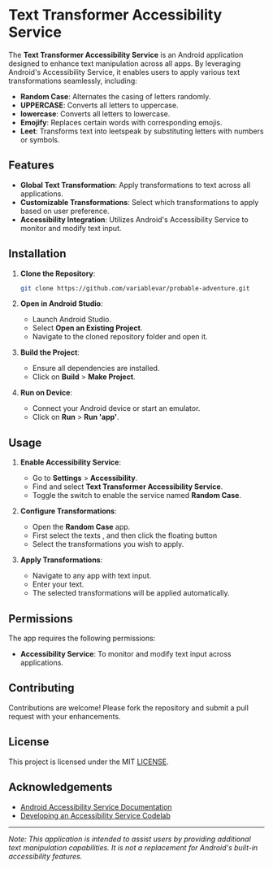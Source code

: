 # Text Transformer Accessibility Service

The **Text Transformer Accessibility Service** is an Android application designed to enhance text
manipulation across all apps. By leveraging Android's Accessibility Service, it enables users to
apply various text transformations seamlessly, including:

- **Random Case**: Alternates the casing of letters randomly.
- **UPPERCASE**: Converts all letters to uppercase.
- **lowercase**: Converts all letters to lowercase.
- **Emojify**: Replaces certain words with corresponding emojis.
- **Leet**: Transforms text into leetspeak by substituting letters with numbers or symbols.

## Features

- **Global Text Transformation**: Apply transformations to text across all applications.
- **Customizable Transformations**: Select which transformations to apply based on user preference.
- **Accessibility Integration**: Utilizes Android's Accessibility Service to monitor and modify text
  input.

## Installation

1. **Clone the Repository**:

   ```bash
   git clone https://github.com/variablevar/probable-adventure.git
   ```

2. **Open in Android Studio**:

    - Launch Android Studio.
    - Select **Open an Existing Project**.
    - Navigate to the cloned repository folder and open it.

3. **Build the Project**:

    - Ensure all dependencies are installed.
    - Click on **Build** > **Make Project**.

4. **Run on Device**:

    - Connect your Android device or start an emulator.
    - Click on **Run** > **Run 'app'**.

## Usage

1. **Enable Accessibility Service**:

    - Go to **Settings** > **Accessibility**.
    - Find and select **Text Transformer Accessibility Service**.
    - Toggle the switch to enable the service named **Random Case**.

2. **Configure Transformations**:

    - Open the **Random Case** app.
    - First select the texts , and then click the floating button
    - Select the transformations you wish to apply.

3. **Apply Transformations**:

    - Navigate to any app with text input.
    - Enter your text.
    - The selected transformations will be applied automatically.

## Permissions

The app requires the following permissions:

- **Accessibility Service**: To monitor and modify text input across applications.

## Contributing

Contributions are welcome! Please fork the repository and submit a pull request with your
enhancements.

## License

This project is licensed under the MIT [LICENSE](LICENSE).

## Acknowledgements

- [Android Accessibility Service Documentation](https://developer.android.com/reference/android/accessibilityservice/AccessibilityService)
- [Developing an Accessibility Service Codelab](https://codelabs.developers.google.com/codelabs/developing-android-a11y-service)

---

*Note: This application is intended to assist users by providing additional text manipulation
capabilities. It is not a replacement for Android's built-in accessibility features.* 